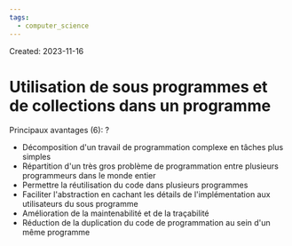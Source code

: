 ```yaml
---
tags:
  - computer_science
---
```

Created: 2023-11-16

# Utilisation de sous programmes et de collections dans un programme

Principaux avantages (6):
?
- Décomposition d'un travail de programmation complexe en tâches plus simples
- Répartition d'un très gros problème de programmation entre plusieurs programmeurs dans le monde entier
- Permettre la réutilisation du code dans plusieurs programmes
- Faciliter l'abstraction en cachant les détails de l'implémentation aux utilisateurs du sous programme
- Amélioration de la maintenabilité et de la traçabilité
- Réduction de la duplication du code de programmation au sein d'un même programme
<!--SR:!2023-11-24,1,210-->
